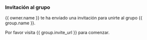 ### Invitación al grupo

{{ owner.name }} te ha enviado una invitación para unirte al grupo {{ group.name }}.

Por favor visita {{ group.invite_url }} para comenzar.
